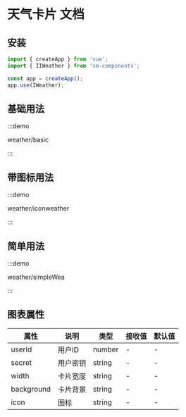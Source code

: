 # 天气卡片 文档

## 安装

```javascript
import { createApp } from 'vue';
import { IIWeather } from 'xm-components';

const app = createApp();
app.use(IWeather);
```

## 基础用法

:::demo 

weather/basic

:::

## 带图标用法

:::demo 

weather/iconweather

:::

## 简单用法

:::demo 

weather/simpleWea

:::




## 图表属性
| 属性  | 说明     | 类型                     | 接收值 | 默认值            |
| ----- | -------- | ------------------------ | ------ | ------------------ |
| userId | 用户ID | number | -      | - |
| secret  | 用户密钥 | string                   | -      | -  |
| width  | 卡片宽度 | string                   | -      | -  |
| background  | 卡片背景 | string                   | -      | -  |
| icon  | 图标  | string                   | -      | -  |